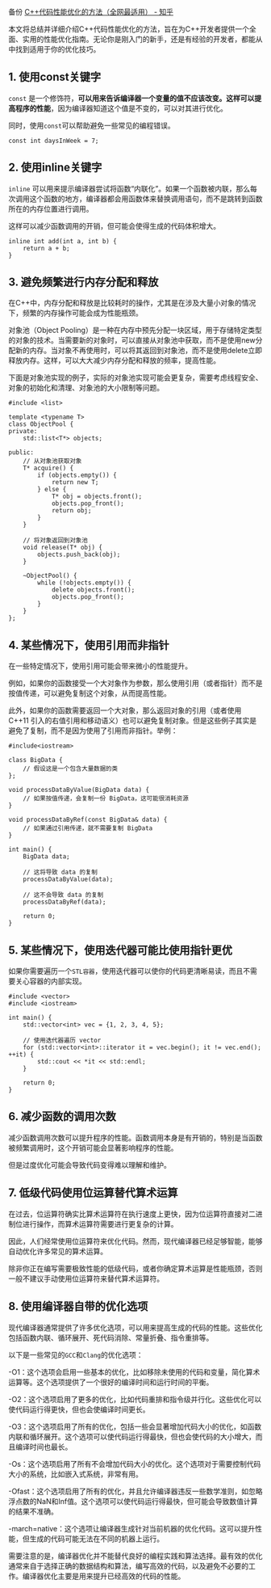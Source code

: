 备份
[C++代码性能优化的方法（全网最适用） - 知乎](https://zhuanlan.zhihu.com/p/659964355)

本文将总结并详细介绍C++代码性能优化的方法，旨在为C++开发者提供一个全面、实用的性能优化指南。无论你是刚入门的新手，还是有经验的开发者，都能从中找到适用于你的优化技巧。

## 1. 使用const关键字

`const` 是一个修饰符，**可以用来告诉编译器一个变量的值不应该改变。这样可以提高程序的性能**，因为编译器知道这个值是不变的，可以对其进行优化。

同时，使用`const`可以帮助避免一些常见的编程错误。

```text
const int daysInWeek = 7;
```

## 2. 使用inline关键字

`inline` 可以用来提示编译器尝试将函数“内联化”。如果一个函数被内联，那么每次调用这个函数的地方，编译器都会用函数体来替换调用语句，而不是跳转到函数所在的内存位置进行调用。

这样可以减少函数调用的开销，但可能会使得生成的代码体积增大。

```text
inline int add(int a, int b) {
    return a + b;
}
```

## 3. 避免频繁进行内存分配和释放

在C++中，内存分配和释放是比较耗时的操作，尤其是在涉及大量小对象的情况下，频繁的内存操作可能会成为性能瓶颈。

对象池（Object Pooling）是一种在内存中预先分配一块区域，用于存储特定类型的对象的技术。当需要新的对象时，可以直接从对象池中获取，而不是使用new分配新的内存。当对象不再使用时，可以将其返回到对象池，而不是使用delete立即释放内存。这样，可以大大减少内存分配和释放的频率，提高性能。

下面是对象池实现的例子，实际的对象池实现可能会更复杂，需要考虑线程安全、对象的初始化和清理、对象池的大小限制等问题。

```text
#include <list>

template <typename T>
class ObjectPool {
private:
    std::list<T*> objects;

public:
    // 从对象池获取对象
    T* acquire() {
        if (objects.empty()) {
            return new T;
        } else {
            T* obj = objects.front();
            objects.pop_front();
            return obj;
        }
    }

    // 将对象返回到对象池
    void release(T* obj) {
        objects.push_back(obj);
    }

    ~ObjectPool() {
        while (!objects.empty()) {
            delete objects.front();
            objects.pop_front();
        }
    }
};
```

## 4. 某些情况下，使用引用而非指针

在一些特定情况下，使用引用可能会带来微小的性能提升。

例如，如果你的函数接受一个大对象作为参数，那么使用引用（或者指针）而不是按值传递，可以避免复制这个对象，从而提高性能。

此外，如果你的函数需要返回一个大对象，那么返回对象的引用（或者使用 C++11 引入的右值引用和移动语义）也可以避免复制对象。但是这些例子其实是避免了复制，而不是因为使用了引用而非指针。举例：

```text
#include<iostream>

class BigData {
    // 假设这是一个包含大量数据的类
};

void processDataByValue(BigData data) {
    // 如果按值传递，会复制一份 BigData，这可能很消耗资源
}

void processDataByRef(const BigData& data) {
    // 如果通过引用传递，就不需要复制 BigData
}

int main() {
    BigData data;

    // 这将导致 data 的复制
    processDataByValue(data);

    // 这不会导致 data 的复制
    processDataByRef(data);

    return 0;
}
```

## 5. 某些情况下，使用迭代器可能比使用指针更优

如果你需要遍历一个`STL容器`，使用迭代器可以使你的代码更清晰易读，而且不需要关心容器的内部实现。

```text
#include <vector>
#include <iostream>

int main() {
    std::vector<int> vec = {1, 2, 3, 4, 5};

    // 使用迭代器遍历 vector
    for (std::vector<int>::iterator it = vec.begin(); it != vec.end(); ++it) {
        std::cout << *it << std::endl;
    }

    return 0;
}
```

## 6. 减少函数的调用次数

减少函数调用次数可以提升程序的性能。函数调用本身是有开销的，特别是当函数被频繁调用时，这个开销可能会显著影响程序的性能。

但是过度优化可能会导致代码变得难以理解和维护。

## 7. 低级代码使用位运算替代算术运算

在过去，位运算符确实比算术运算符在执行速度上更快，因为位运算符直接对二进制位进行操作，而算术运算符需要进行更复杂的计算。

因此，人们经常使用位运算符来优化代码。然而，现代编译器已经足够智能，能够自动优化许多常见的算术运算。

除非你正在编写需要极致性能的低级代码，或者你确定算术运算是性能瓶颈，否则一般不建议手动使用位运算符来替代算术运算符。

## 8. 使用编译器自带的优化选项

现代编译器通常提供了许多优化选项，可以用来提高生成的代码的性能。这些优化包括函数内联、循环展开、死代码消除、常量折叠、指令重排等。

以下是一些常见的`GCC`和`Clang`的优化选项：

-O1：这个选项会启用一些基本的优化，比如移除未使用的代码和变量，简化算术运算等。这个选项提供了一个很好的编译时间和运行时间的平衡。

-O2：这个选项启用了更多的优化，比如代码重排和指令级并行化。这些优化可以使代码运行得更快，但也会使编译时间更长。

-O3：这个选项启用了所有的优化，包括一些会显著增加代码大小的优化，如函数内联和循环展开。这个选项可以使代码运行得最快，但也会使代码的大小增大，而且编译时间也最长。

-Os：这个选项启用了所有不会增加代码大小的优化。这个选项对于需要控制代码大小的系统，比如嵌入式系统，非常有用。

-Ofast：这个选项启用了所有的优化，并且允许编译器违反一些数学准则，如忽略浮点数的NaN和Inf值。这个选项可以使代码运行得最快，但可能会导致数值计算的结果不准确。

-march=native：这个选项让编译器生成针对当前机器的优化代码。这可以提升性能，但生成的代码可能无法在不同的机器上运行。

需要注意的是，编译器优化并不能替代良好的编程实践和算法选择。最有效的优化通常来自于选择正确的数据结构和算法，编写高效的代码，以及避免不必要的工作。编译器优化主要是用来提升已经高效的代码的性能。